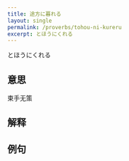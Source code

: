```yaml
---
title: 途方に暮れる 
layout: single
permalink: /proverbs/tohou-ni-kureru
excerpt: とほうにくれる
---
```


とほうにくれる

## 意思

束手无策

## 解释

## 例句

